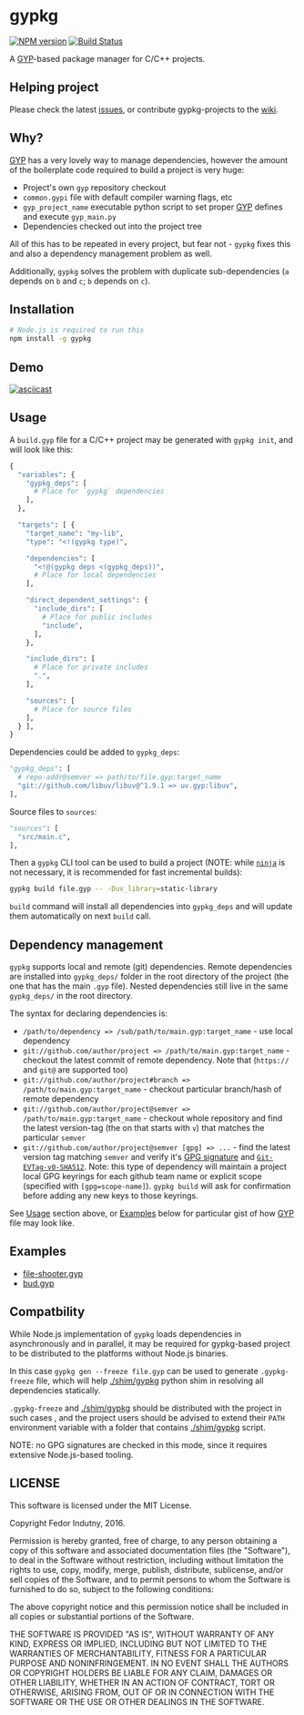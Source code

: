 # gypkg
[![NPM version](https://badge.fury.io/js/gypkg.svg)](http://badge.fury.io/js/gypkg)
[![Build Status](https://secure.travis-ci.org/gypkg/gypkg.svg)](http://travis-ci.org/gypkg/gypkg)

A [GYP][0]-based package manager for C/C++ projects.

## Helping project

Please check the latest [issues][6], or contribute gypkg-projects to the
[wiki][7].

## Why?

[GYP][0] has a very lovely way to manage dependencies, however the amount of the
boilerplate code required to build a project is very huge:

* Project's own `gyp` repository checkout
* `common.gypi` file with default compiler warning flags, etc
* `gyp_project_name` executable python script to set proper [GYP][0] defines
  and execute `gyp_main.py`
* Dependencies checked out into the project tree

All of this has to be repeated in every project, but fear not - `gypkg` fixes
this and also a dependency management problem as well.

Additionally, `gypkg` solves the problem with duplicate sub-dependencies
(`a` depends on `b` and `c`; `b` depends on `c`).

## Installation

```bash
# Node.js is required to run this
npm install -g gypkg
```

## Demo

[![asciicast](https://asciinema.org/a/48171.png)](https://asciinema.org/a/48171)

## Usage

A `build.gyp` file for a C/C++ project may be generated with `gypkg init`, and
will look like this:
```python
{
  "variables": {
    "gypkg_deps": [
      # Place for `gypkg` dependencies
    ],
  },

  "targets": [ {
    "target_name": "my-lib",
    "type": "<!(gypkg type)",

    "dependencies": [
      "<!@(gypkg deps <(gypkg_deps))",
      # Place for local dependencies
    ],

    "direct_dependent_settings": {
      "include_dirs": [
        # Place for public includes
        "include",
      ],
    },

    "include_dirs": [
      # Place for private includes
      ".",
    ],

    "sources": [
      # Place for source files
    ],
  } ],
}
```

Dependencies could be added to `gypkg_deps`:
```python
"gypkg_deps": [
  # repo-addr@semver => path/to/file.gyp:target_name
  "git://github.com/libuv/libuv@^1.9.1 => uv.gyp:libuv",
],
```

Source files to `sources`:
```python
"sources": [
  "src/main.c",
],
```

Then a `gypkg` CLI tool can be used to build a project (NOTE: while [`ninja`][5]
is not necessary, it is recommended for fast incremental builds):

```bash
gypkg build file.gyp -- -Duv_library=static-library
```

`build` command will install all dependencies into `gypkg_deps` and will update
them automatically on next `build` call.

## Dependency management

`gypkg` supports local and remote (git) dependencies. Remote dependencies are
installed into `gypkg_deps/` folder in the root directory of the project (the
one that has the main `.gyp` file). Nested dependencies still live in the same
`gypkg_deps/` in the root directory.

The syntax for declaring dependencies is:

* `/path/to/dependency => /sub/path/to/main.gyp:target_name` - use local
  dependency
* `git://github.com/author/project => /path/to/main.gyp:target_name` -
  checkout the latest commit of remote dependency. Note that (`https://` and
  `git@` are supported too)
* `git://github.com/author/project#branch => /path/to/main.gyp:target_name` -
  checkout particular branch/hash of remote dependency
* `git://github.com/author/project@semver => /path/to/main.gyp:target_name` -
  checkout whole repository and find the latest version-tag (the on that starts
  with `v`) that matches the particular `semver`
* `git://github.com/author/project@semver [gpg] => ...` -
  find the latest version tag matching `semver` and verify it's
  [GPG signature][9] and [`Git-EVTag-v0-SHA512`][8]. Note: this type of
  dependency will maintain a project local GPG keyrings for each github team
  name or explicit scope (specified with `[gpg=scope-name]`). `gypkg build` will
  ask for confirmation before adding any new keys to those keyrings.

See [Usage][2] section above, or [Examples][3] below for particular gist of how
[GYP][0] file may look like.

## Examples

* [file-shooter.gyp][1]
* [bud.gyp][10]

## Compatbility

While Node.js implementation of `gypkg` loads dependencies in asynchronously and
in parallel, it may be required for gypkg-based project to be distributed to
the platforms without Node.js binaries.

In this case `gypkg gen --freeze file.gyp` can be used to generate
`.gypkg-freeze` file, which will help [./shim/gypkg][4] python shim in resolving
all dependencies statically.

`.gypkg-freeze` and [./shim/gypkg][4] should be distributed with the project in
such cases , and the project users should be advised to extend their `PATH`
environment variable with a folder that contains [./shim/gypkg][4] script.

NOTE: no GPG signatures are checked in this mode, since it requires extensive
Node.js-based tooling.

## LICENSE

This software is licensed under the MIT License.

Copyright Fedor Indutny, 2016.

Permission is hereby granted, free of charge, to any person obtaining a
copy of this software and associated documentation files (the
"Software"), to deal in the Software without restriction, including
without limitation the rights to use, copy, modify, merge, publish,
distribute, sublicense, and/or sell copies of the Software, and to permit
persons to whom the Software is furnished to do so, subject to the
following conditions:

The above copyright notice and this permission notice shall be included
in all copies or substantial portions of the Software.

THE SOFTWARE IS PROVIDED "AS IS", WITHOUT WARRANTY OF ANY KIND, EXPRESS
OR IMPLIED, INCLUDING BUT NOT LIMITED TO THE WARRANTIES OF
MERCHANTABILITY, FITNESS FOR A PARTICULAR PURPOSE AND NONINFRINGEMENT. IN
NO EVENT SHALL THE AUTHORS OR COPYRIGHT HOLDERS BE LIABLE FOR ANY CLAIM,
DAMAGES OR OTHER LIABILITY, WHETHER IN AN ACTION OF CONTRACT, TORT OR
OTHERWISE, ARISING FROM, OUT OF OR IN CONNECTION WITH THE SOFTWARE OR THE
USE OR OTHER DEALINGS IN THE SOFTWARE.

[0]: https://gyp.gsrc.io/
[1]: https://github.com/indutny/file-shooter/blob/master/file-shooter.gyp
[2]: #usage
[3]: #examples
[4]: https://github.com/gypkg/gypkg/blob/master/bin/gypkg
[5]: https://ninja-build.org/
[6]: https://github.com/gypkg/gypkg/issues
[7]: https://github.com/gypkg/gypkg/wiki/projects
[8]: https://github.com/cgwalters/git-evtag
[9]: https://github.com/indutny/scoped-gpg
[10]: https://github.com/indutny/bud/blob/master/bud.gyp.json
